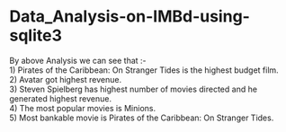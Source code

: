 # Data_Analysis-on-IMBd-using-sqlite3   

By above Analysis we can see that :-     
    1) Pirates of the Caribbean: On Stranger Tides is the highest budget film.    
    2) Avatar got highest revenue.     
    3) Steven Spielberg has highest number of movies directed and he generated highest revenue.    
    4) The most popular movies is Minions.      
    5) Most bankable movie is Pirates of the Caribbean: On Stranger Tides.     
